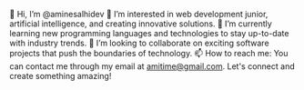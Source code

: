 👋 Hi, I’m @aminesalhidev
👀 I’m interested in web development junior, artificial intelligence, and creating innovative solutions.
🌱 I’m currently learning new programming languages and technologies to stay up-to-date with industry trends.
💞️ I’m looking to collaborate on exciting software projects that push the boundaries of technology.
📫 How to reach me: You can contact me through my email at amitime@gmail.com. Let's connect and create something amazing!
<!---
aminesalhidev/aminesalhidev is a ✨ special ✨ repository because its `README.md` (this file) appears on your GitHub profile.
You can click the Preview link to take a look at your changes.
--->
